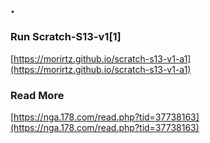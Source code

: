 ## .

### Run Scratch-S13-v1[1]
[https://morirtz.github.io/scratch-s13-v1-a1](https://morirtz.github.io/scratch-s13-v1-a1)

### Read More
[https://nga.178.com/read.php?tid=37738163](https://nga.178.com/read.php?tid=37738163)


